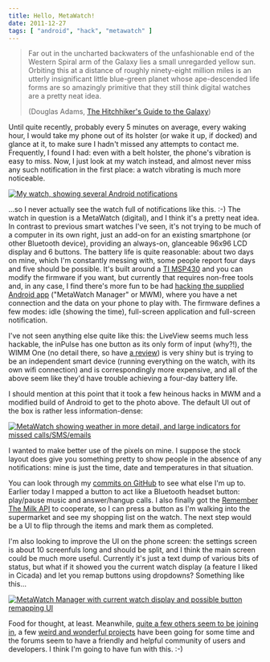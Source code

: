 ```yaml
---
title: Hello, MetaWatch!
date: 2011-12-27
tags: [ "android", "hack", "metawatch" ]
---
```


> Far out in the uncharted backwaters of the unfashionable end of the Western Spiral arm of the Galaxy lies a small unregarded yellow sun. Orbiting this at a distance of roughly ninety-eight million miles is an utterly insignificant little blue-green planet whose ape-descended life forms are so amazingly primitive that they still think digital watches are a pretty neat idea.
>
> (Douglas Adams, [The Hitchhiker's Guide to the Galaxy](https://en.wikipedia.org/wiki/The_Hitchhiker%27s_Guide_to_the_Galaxy))

<!--more-->

Until quite recently, probably every 5 minutes on average, every waking hour, I would take my phone out of its holster (or wake it up, if docked) and glance at it, to make sure I hadn't missed any attempts to contact me. Frequently, I found I had: even with a belt holster, the phone's vibration is easy to miss. Now, I just look at my watch instead, and almost never miss any such notification in the first place: a watch vibrating is much more noticeable.

[![My watch, showing several Android notifications](/images/20111219-watch.jpg)](https://photos.app.goo.gl/Usi8q1FPsFw8pkmy6)

…so I never actually see the watch full of notifications like this. :-) The watch in question is a MetaWatch (digital), and I think it's a pretty neat idea. In contrast to previous smart watches I've seen, it's not trying to be much of a computer in its own right, just an add-on for an existing smartphone (or other Bluetooth device), providing an always-on, glanceable 96x96 LCD display and 6 buttons. The battery life is quite reasonable: about two days on mine, which I'm constantly messing with, some people report four days and five should be possible. It's built around a [TI MSP430](https://www.ti.com/product/MSP430F5438A) and you can modify the firmware if you want, but currently that requires non-free tools and, in any case, I find there's more fun to be had [hacking the supplied Android app](https://github.com/chrisboyle/MWM-for-Android) ("MetaWatch Manager" or MWM), where you have a net connection and the data on your phone to play with. The firmware defines a few modes: idle (showing the time), full-screen application and full-screen notification.

I've not seen anything else quite like this: the LiveView seems much less hackable, the inPulse has one button as its only form of input (why?!), the WIMM One (no detail there, so have [a review](https://www.theverge.com/2011/11/9/2546990/wimm-one-review)) is very shiny but is trying to be an independent smart device (running everything on the watch, with its own wifi connection) and is correspondingly more expensive, and all of the above seem like they'd have trouble achieving a four-day battery life.

I should mention at this point that it took a few heinous hacks in MWM and a modified build of Android to get to the photo above. The default UI out of the box is rather less information-dense:

[![MetaWatch showing weather in more detail, and large indicators for missed calls/SMS/emails](/images/20111226-watch-before.jpg)](https://photos.app.goo.gl/Usi8q1FPsFw8pkmy6)

I wanted to make better use of the pixels on mine. I suppose the stock layout does give you something pretty to show people in the absence of any notifications: mine is just the time, date and temperatures in that situation.

You can look through my [commits on GitHub](https://github.com/chrisboyle/MWM-for-Android/commits/master) to see what else I'm up to. Earlier today I mapped a button to act like a Bluetooth headset button: play/pause music and answer/hangup calls. I also finally got the [Remember The Milk API](http://rememberthemilk.com/services/api/) to cooperate, so I can press a button as I'm walking into the supermarket and see my shopping list on the watch. The next step would be a UI to flip through the items and mark them as completed.

I'm also looking to improve the UI on the phone screen: the settings screen is about 10 screenfuls long and should be split, and I think the main screen could be much more useful. Currently it's just a text dump of various bits of status, but what if it showed you the current watch display (a feature I liked in Cicada) and let you remap buttons using dropdowns? Something like this…

[![MetaWatch Manager with current watch display and possible button remapping UI](/images/20111226-mwm.png)](https://photos.app.goo.gl/Usi8q1FPsFw8pkmy6)

Food for thought, at least. Meanwhile, [quite a few others seem to be joining in](https://github.com/MetaWatchOpenProjects/MWM-for-Android-Gen1/network), a few [weird and wonderful projects](https://sites.google.com/site/metawatchdev/software/hacks) have been going for some time and the forums seem to have a friendly and helpful community of users and developers. I think I'm going to have fun with this. :-)
